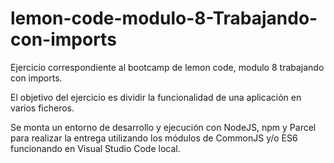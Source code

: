# lemon-code-modulo-8-Trabajando-con-imports
Ejercicio correspondiente al bootcamp de lemon code, modulo 8 trabajando con imports.

El objetivo del ejercicio es dividir la funcionalidad de una aplicación en varios ficheros. 

Se monta un entorno de desarrollo y ejecución con NodeJS, npm y Parcel para realizar la entrega utilizando los módulos de CommonJS y/o ES6 funcionando en Visual Studio Code local.